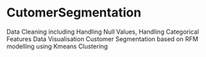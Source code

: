 # CutomerSegmentation
Data Cleaning including Handling Null Values, Handling Categorical Features
Data Visualisation 
Customer Segmentation based on RFM modelling using Kmeans Clustering
